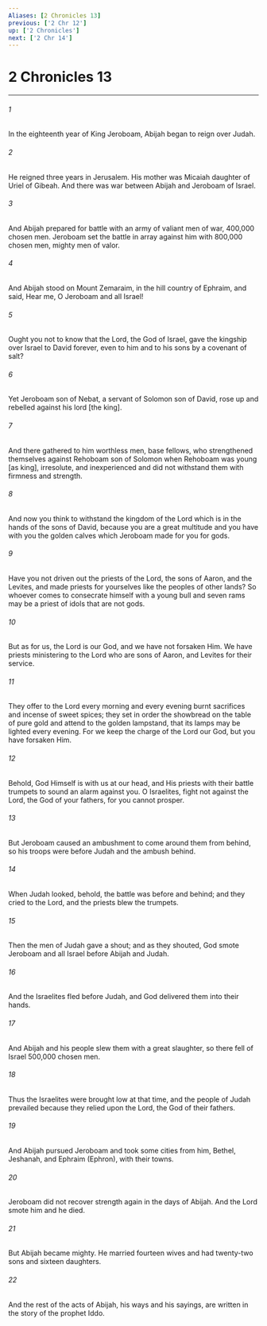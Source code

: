 ```yaml
---
Aliases: [2 Chronicles 13]
previous: ['2 Chr 12']
up: ['2 Chronicles']
next: ['2 Chr 14']
---
```

# 2 Chronicles 13

***














###### 1 






In the eighteenth year of King Jeroboam, Abijah began to reign over Judah. 













###### 2 






He reigned three years in Jerusalem. His mother was Micaiah daughter of Uriel of Gibeah. And there was war between Abijah and Jeroboam of Israel. 













###### 3 






And Abijah prepared for battle with an army of valiant men of war, 400,000 chosen men. Jeroboam set the battle in array against him with 800,000 chosen men, mighty men of valor. 













###### 4 






And Abijah stood on Mount Zemaraim, in the hill country of Ephraim, and said, Hear me, O Jeroboam and all Israel! 













###### 5 






Ought you not to know that the Lord, the God of Israel, gave the kingship over Israel to David forever, even to him and to his sons by a covenant of salt? 













###### 6 






Yet Jeroboam son of Nebat, a servant of Solomon son of David, rose up and rebelled against his lord [the king]. 













###### 7 






And there gathered to him worthless men, base fellows, who strengthened themselves against Rehoboam son of Solomon when Rehoboam was young [as king], irresolute, and inexperienced and did not withstand them with firmness and strength. 













###### 8 






And now you think to withstand the kingdom of the Lord which is in the hands of the sons of David, because you are a great multitude and you have with you the golden calves which Jeroboam made for you for gods. 













###### 9 






Have you not driven out the priests of the Lord, the sons of Aaron, and the Levites, and made priests for yourselves like the peoples of other lands? So whoever comes to consecrate himself with a young bull and seven rams may be a priest of idols that are not gods. 













###### 10 






But as for us, the Lord is our God, and we have not forsaken Him. We have priests ministering to the Lord who are sons of Aaron, and Levites for their service. 













###### 11 






They offer to the Lord every morning and every evening burnt sacrifices and incense of sweet spices; they set in order the showbread on the table of pure gold and attend to the golden lampstand, that its lamps may be lighted every evening. For we keep the charge of the Lord our God, but you have forsaken Him. 













###### 12 






Behold, God Himself is with us at our head, and His priests with their battle trumpets to sound an alarm against you. O Israelites, fight not against the Lord, the God of your fathers, for you cannot prosper. 













###### 13 






But Jeroboam caused an ambushment to come around them from behind, so his troops were before Judah and the ambush behind. 













###### 14 






When Judah looked, behold, the battle was before and behind; and they cried to the Lord, and the priests blew the trumpets. 













###### 15 






Then the men of Judah gave a shout; and as they shouted, God smote Jeroboam and all Israel before Abijah and Judah. 













###### 16 






And the Israelites fled before Judah, and God delivered them into their hands. 













###### 17 






And Abijah and his people slew them with a great slaughter, so there fell of Israel 500,000 chosen men. 













###### 18 






Thus the Israelites were brought low at that time, and the people of Judah prevailed because they relied upon the Lord, the God of their fathers. 













###### 19 






And Abijah pursued Jeroboam and took some cities from him, Bethel, Jeshanah, and Ephraim (Ephron), with their towns. 













###### 20 






Jeroboam did not recover strength again in the days of Abijah. And the Lord smote him and he died. 













###### 21 






But Abijah became mighty. He married fourteen wives and had twenty-two sons and sixteen daughters. 













###### 22 






And the rest of the acts of Abijah, his ways and his sayings, are written in the story of the prophet Iddo.
